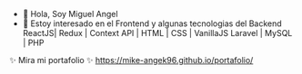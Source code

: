 - 👋 Hola, Soy Miguel Angel 
- 👀 Estoy interesado en el Frontend y algunas tecnologias del Backend
    ReactJS| Redux | Context API | HTML | CSS | VanillaJS 
    Laravel | MySQL | PHP 
    

✨ Mira mi portafolio ✨
https://mike-angek96.github.io/portafolio/
